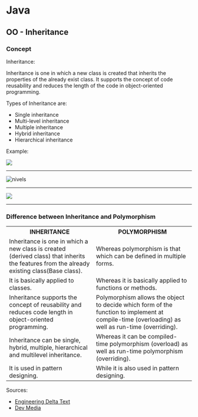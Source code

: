 # Java

## OO - Inheritance


### Concept

<p>Inheritance:</p>
<p>Inheritance is one in which a new class is created that inherits the properties of the already exist class. It supports the concept of code reusability and reduces the length of the code in object-oriented programming.</p>

<p>Types of Inheritance are:</p>

<ul>
  <li>Single inheritance</li>
  <li>Multi-level inheritance</li>
  <li>Multiple inheritance</li>
  <li>Hybrid inheritance</li>
  <li>Hierarchical inheritance</li>
</ul>

<p>Example:</p>
<img src="https://dotnettrickscloud.blob.core.windows.net/img/oops/types-of-inheritance-c-sharp.png" />



<hr/>
<img src="https://www.tutorialspoint.com/java/images/types_of_inheritance.jpg" alt="nivels"/>



<hr/>
<img src="https://simplesnippets.tech/wp-content/uploads/2018/04/java-types-of-inheritance-1280x720.jpg"/>

<hr/>

### Difference between Inheritance and Polymorphism

<table>
  <tr>
    <th>INHERITANCE</th>
    <th>POLYMORPHISM</th>
  </tr>
  <tr>
    <td>Inheritance is one in which a new class is created (derived class) that inherits the features from the already existing class(Base class).</td>
    <td>Whereas polymorphism is that which can be defined in multiple forms.</td>
  </tr>
  <tr>
    <td>It is basically applied to classes.</td>
    <td>Whereas it is basically applied to functions or methods.</td>
  </tr>
  <tr>
    <td>Inheritance supports the concept of reusability and reduces code length in object-oriented programming.</td>
    <td>Polymorphism allows the object to decide which form of the function to implement at compile-time (overloading) as well as run-time (overriding).</td>
  </tr>
  <tr>
    <td>Inheritance can be single, hybrid, multiple, hierarchical and multilevel inheritance.</td>
    <td>Whereas it can be compiled-time polymorphism (overload) as well as run-time polymorphism (overriding).</td>
  </tr>
  <tr>
    <td>It is used in pattern designing.</td>
    <td>While it is also used in pattern designing.</td>
  </tr>
</table>





Sources:
<ul>
<li>
<a href="https://eng.libretexts.org/Courses/Delta_College/C_-_Data_Structures/05%3A_Polymorphism/5.4%3A_Difference_between_Inheritance_and_Polymorphism#:~:text=1.-,Inheritance%20is%20one%20in%20which%20a%20new%20class%20is%20created,be%20defined%20in%20multiple%20forms.&text=Whereas%20it%20can%20be%20compiled,%2Dtime%20polymorphism%20(overriding)."> Engineering Delta Text</a>
  </li>
  <li>
    <a href="https://www.devmedia.com.br/os-4-pilares-da-programacao-orientada-a-objetos/9264">Dev Media</a>
  </li>
 </ul>
